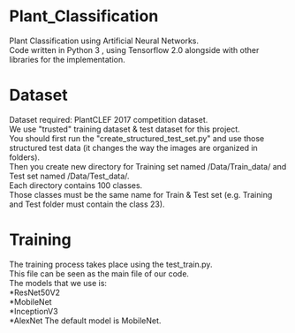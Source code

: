 # Plant_Classification
Plant Classification using Artificial Neural Networks.  
Code written in Python 3 , using Tensorflow 2.0 alongside with other libraries for the implementation.

# Dataset 
Dataset required: PlantCLEF 2017 competition dataset.  
We use "trusted" training dataset & test dataset for this project.  
You should first run the "create_structured_test_set.py" and use those structured test data (it changes the way the images are organized in folders).  
Then you create new directory for Training set named /Data/Train_data/ and Test set named /Data/Test_data/.  
Each directory contains 100 classes.  
Those classes must be the same name for Train & Test set (e.g. Training and Test folder must contain the class 23). 

# Training 
The training process takes place using the test_train.py.  
This file can be seen as the main file of our code.  
The models that we use is:  
*ResNet50V2  
*MobileNet  
*InceptionV3  
*AlexNet
  The default model is MobileNet.
